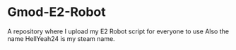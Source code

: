 # Gmod-E2-Robot
A repository where I upload my E2 Robot script for everyone to use
Also the name HellYeah24 is my steam name.

